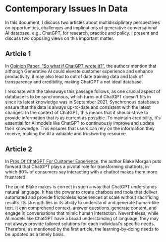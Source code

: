 # Contemporary Issues In Data
In this document, I discuss two articles about multidisciplinary perspectives on opportunities, challenges and implications of generative conversational AI database, e.g., ChatGPT, for research, practice and policy. I present and discuss two opposing views on this important matter.

## Article 1
In [Opinion Paper: “So what if ChatGPT wrote it?”](https://www.sciencedirect.com/science/article/pii/S0268401223000233), the authors mention that although Generative AI could elevate customer experience and enhance productivity, it may also lead to out of date training data and lack of transparency and credibility, making ChatGPT a not ideal database.

I resonate with the takeaways this passage follows, as one crucial aspect of database is to be synchronous, which turns out ChatGPT doesn't fits in since its latest knowledge was in September 2021. Synchronous databases ensure that the data is always up-to-date and consistent with the latest changes. In the context of ChatGPT, this means that it should strive to provide information that is as current as possible.                                                                   To maintain credibility, it's essential for AI models like ChatGPT to continuously improve and update their knowledge. This ensures that users can rely on the information they receive, making the AI a valuable and trustworthy resource.

## Article 2
In [Pros Of ChatGPT For Customer Experience](https://www.forbes.com/sites/blakemorgan/2023/04/26/pros-of-chatgpt-for-customer-experience/?sh=54e9af08513f), the author Blake Morgan puts forward that ChatGPT plays a pivotal role for transforming chatbots, in which 80% of consumers say interacting with a chatbot makes them more frustrated.

The point Blake makes is correct in such a way that ChatGPT understands natural language. It has the power to create chatbots and tools that deliver automated and provide frictionless experiences at scale without sacrificing results. Its strength lies in its ability to understand and generate human-like text. It can comprehend context, answer questions, generate content, and engage in conversations that mimic human interaction.                                      Nevertheless, while AI models like ChatGPT have a broad understanding of language, they may not always provide tailored solutions for each individual's specific needs. Therefore, as mentioned by the first article, the learning-by-doing needs to be updated as a timely basis.


